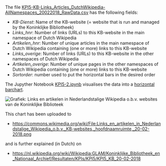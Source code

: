 The file [KPI5-KB-Links_Articles_DutchWikipedia-AllNamespaces_20022018_RawData.csv](KPI5-KB-Links_Articles_DutchWikipedia-AllNamespaces_20022018_RawData.csv) has the following fields: 

* _KB-Dienst_: Name of the KB-website (= website that is run and managed by the Koninklijke Bibliotheek) 
* _Links_hnr_: Number of links (URLs) to this KB-website in the main namespace of Dutch Wikipedia
* _Artikelen_hnr_: Number of unique articles in the main namespace of Dutch Wikipedia containing (one or more) links to this KB-website 
* _Links_overige_: Number of links (URLs) to this KB-website in the other namespaces of Dutch Wikipedia
* _Artikelen_overige_: Number of unique pages in the other namespaces of Dutch Wikipedia containing (one or more) links to this KB-website 
* _Sortorder_: number used to put the horizontal bars in the desired order

The Jupyther Notebook [KPI5-2.ipynb](KPI5-2.ipynb) visualises the data into a [horizontal barchart](KPI5-Plot2.png). 

![Grafiek: Links en artikelen in Nederlandstalige Wikipedia o.b.v. websites van de Koninklijke Biblioteek](https://raw.githubusercontent.com/ookgezellig/KB-Wiki-Stats-Graphs/master/KPI5/KPI5-2/KPI5-Plot2.png)

This chart has been uploaded to
* https://commons.wikimedia.org/wiki/File:Links_en_artikelen_in_Nederlandstalige_Wikipedia_o.b.v._KB-websites,_hoofdnaamruimte,_20-02-2018.png

and is further explained (in Dutch) on

* https://nl.wikipedia.org/wiki/Wikipedia:GLAM/Koninklijke_Bibliotheek_en_Nationaal_Archief/Resultaten/KPIs/KPI5/KPI5_KB_20-02-2018
